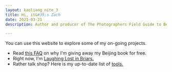 ```yaml
---
layout: kaoliang_nite_3
title: Hi, it&#39;s Zach
date: 2021-03-21
description: Author and producer of The Photographers Field Guide to Beijing

---
```



You can use this website to explore some of my on-going projects.

+ Read [this FAQ] on why I'm giving away my Beijing book for free.
+ Right now, I'm [Laughing Lost in Briars.]
+ Rather talk shop? Here is my up-to-date list of [tools.]


[this FAQ]: https://www.zachmccabe.com/beijing/faq#why-is-this-book-free

[Laughing Lost in Briars.]: https://www.zachmccabe.com/briars

[tools.]: https://www.zachmccabe.com/tools
